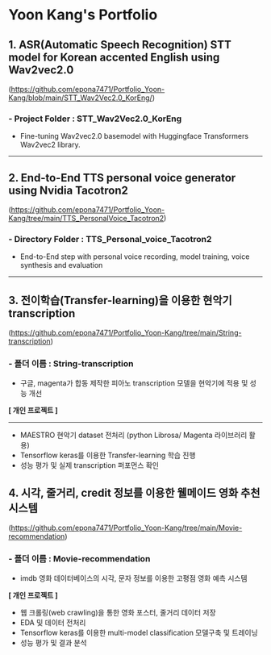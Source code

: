 # Yoon Kang's Portfolio

## 1. ASR(Automatic Speech Recognition) STT model for Korean accented English using Wav2vec2.0
(https://github.com/epona7471/Portfolio_Yoon-Kang/blob/main/STT_Wav2Vec2.0_KorEng/)
### - Project Folder : STT_Wav2Vec2.0_KorEng   
 - Fine-tuning Wav2vec2.0 basemodel with Huggingface Transformers Wav2vec2 library.

---

## 2. End-to-End TTS personal voice generator using Nvidia Tacotron2
(https://github.com/epona7471/Portfolio_Yoon-Kang/tree/main/TTS_PersonalVoice_Tacotron2)
### - Directory Folder : TTS_Personal_voice_Tacotron2 
 - End-to-End step with personal voice recording, model training, voice synthesis and evaluation

---

## 3. 전이학습(Transfer-learning)을 이용한 현악기 transcription
(https://github.com/epona7471/Portfolio_Yoon-Kang/tree/main/String-transcription)
### - 폴더 이름 : String-transcription
 - 구글, magenta가 합동 제작한 피아노 transcription 모델을 현악기에 적용 및 성능 개선 

**[ 개인 프로젝트 ]** 

---

- MAESTRO 현악기 dataset 전처리 (python Librosa/ Magenta 라이브러리 활용)
- Tensorflow keras를 이용한 Transfer-learning 학습 진행
- 성능 평가 및 실제 transcription 퍼포먼스 확인

## 4. 시각, 줄거리, credit 정보를 이용한 웰메이드 영화 추천 시스템
(https://github.com/epona7471/Portfolio_Yoon-Kang/tree/main/Movie-recommendation)
### - 폴더 이름 : Movie-recommendation
 - imdb 영화 데이터베이스의 시각, 문자 정보를 이용한 고평점 영화 예측 시스템 

**[ 개인 프로젝트 ]** 

- 웹 크롤링(web crawling)을 통한 영화 포스터, 줄거리 데이터 저장
- EDA 및 데이터 전처리
- Tensorflow keras를 이용한 multi-model classification 모델구축 및 트레이닝
- 성능 평가 및 결과 분석

